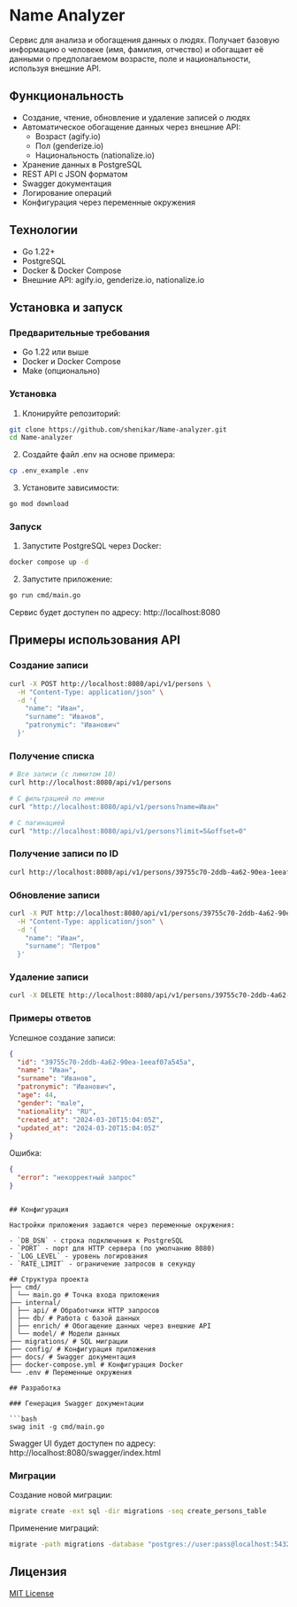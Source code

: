 # Name Analyzer

Сервис для анализа и обогащения данных о людях. Получает базовую информацию о человеке (имя, фамилия, отчество) и обогащает её данными о предполагаемом возрасте, поле и национальности, используя внешние API.

## Функциональность

- Создание, чтение, обновление и удаление записей о людях
- Автоматическое обогащение данных через внешние API:
  - Возраст (agify.io)
  - Пол (genderize.io)
  - Национальность (nationalize.io)
- Хранение данных в PostgreSQL
- REST API с JSON форматом
- Swagger документация
- Логирование операций
- Конфигурация через переменные окружения

## Технологии

- Go 1.22+
- PostgreSQL
- Docker & Docker Compose
- Внешние API: agify.io, genderize.io, nationalize.io

## Установка и запуск

### Предварительные требования

- Go 1.22 или выше
- Docker и Docker Compose
- Make (опционально)

### Установка

1. Клонируйте репозиторий:
```bash
git clone https://github.com/shenikar/Name-analyzer.git
cd Name-analyzer
```

2. Создайте файл .env на основе примера:
```bash
cp .env_example .env
```

3. Установите зависимости:
```bash
go mod download
```

### Запуск

1. Запустите PostgreSQL через Docker:
```bash
docker compose up -d
```

2. Запустите приложение:
```bash
go run cmd/main.go
```

Сервис будет доступен по адресу: http://localhost:8080

## Примеры использования API

### Создание записи
```bash
curl -X POST http://localhost:8080/api/v1/persons \
  -H "Content-Type: application/json" \
  -d '{
    "name": "Иван",
    "surname": "Иванов",
    "patronymic": "Иванович"
  }'
```

### Получение списка
```bash
# Все записи (с лимитом 10)
curl http://localhost:8080/api/v1/persons

# С фильтрацией по имени
curl "http://localhost:8080/api/v1/persons?name=Иван"

# С пагинацией
curl "http://localhost:8080/api/v1/persons?limit=5&offset=0"
```

### Получение записи по ID
```bash
curl http://localhost:8080/api/v1/persons/39755c70-2ddb-4a62-90ea-1eeaf07a545a
```

### Обновление записи
```bash
curl -X PUT http://localhost:8080/api/v1/persons/39755c70-2ddb-4a62-90ea-1eeaf07a545a \
  -H "Content-Type: application/json" \
  -d '{
    "name": "Иван",
    "surname": "Петров"
  }'
```

### Удаление записи
```bash
curl -X DELETE http://localhost:8080/api/v1/persons/39755c70-2ddb-4a62-90ea-1eeaf07a545a
```

### Примеры ответов

Успешное создание записи:
```json
{
  "id": "39755c70-2ddb-4a62-90ea-1eeaf07a545a",
  "name": "Иван",
  "surname": "Иванов",
  "patronymic": "Иванович",
  "age": 44,
  "gender": "male",
  "nationality": "RU",
  "created_at": "2024-03-20T15:04:05Z",
  "updated_at": "2024-03-20T15:04:05Z"
}
```

Ошибка:
```json
{
  "error": "некорректный запрос"
}
```
```

## Конфигурация

Настройки приложения задаются через переменные окружения:

- `DB_DSN` - строка подключения к PostgreSQL
- `PORT` - порт для HTTP сервера (по умолчанию 8080)
- `LOG_LEVEL` - уровень логирования
- `RATE_LIMIT` - ограничение запросов в секунду

## Структура проекта
├── cmd/
│ └── main.go # Точка входа приложения
├── internal/
│ ├── api/ # Обработчики HTTP запросов
│ ├── db/ # Работа с базой данных
│ ├── enrich/ # Обогащение данных через внешние API
│ └── model/ # Модели данных
├── migrations/ # SQL миграции
├── config/ # Конфигурация приложения
├── docs/ # Swagger документация
├── docker-compose.yml # Конфигурация Docker
└── .env # Переменные окружения

## Разработка

### Генерация Swagger документации

```bash
swag init -g cmd/main.go
```

Swagger UI будет доступен по адресу: http://localhost:8080/swagger/index.html

### Миграции

Создание новой миграции:
```bash
migrate create -ext sql -dir migrations -seq create_persons_table
```

Применение миграций:
```bash
migrate -path migrations -database "postgres://user:pass@localhost:5432/dbname?sslmode=disable" up
```

## Лицензия

[MIT License](LICENSE)